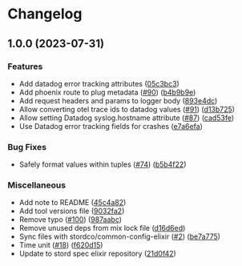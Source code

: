 # Changelog

## 1.0.0 (2023-07-31)


### Features

* Add datadog error tracking attributes ([05c3bc3](https://github.com/stordco/logger_json/commit/05c3bc3f9261ae55043d61dfece1d9c4f9a733c2))
* Add phoenix route to plug metadata ([#90](https://github.com/stordco/logger_json/issues/90)) ([b4b9b9e](https://github.com/stordco/logger_json/commit/b4b9b9eb783d44298fa6445fa9a889c26cfd8788))
* Add request headers and params to logger body ([893e4dc](https://github.com/stordco/logger_json/commit/893e4dc279bf1ca71220acad84459fe86eaaf85a))
* Allow converting otel trace ids to datadog values ([#91](https://github.com/stordco/logger_json/issues/91)) ([d13b725](https://github.com/stordco/logger_json/commit/d13b725b5bc905e243e1c8781a2c80e91906aaf2))
* Allow setting Datadog syslog.hostname attribute ([#87](https://github.com/stordco/logger_json/issues/87)) ([cad53fe](https://github.com/stordco/logger_json/commit/cad53feaadddaa1766a7fde33b504f3b1da3cd13))
* Use Datadog error tracking fields for crashes ([e7a6efa](https://github.com/stordco/logger_json/commit/e7a6efa4892f9c75ff415c260b2db96245e1203a))


### Bug Fixes

* Safely format values within tuples ([#74](https://github.com/stordco/logger_json/issues/74)) ([b5b4f22](https://github.com/stordco/logger_json/commit/b5b4f224bf295252c8989bd22b0551c155c2ee93))


### Miscellaneous

* Add note to README ([45c4a82](https://github.com/stordco/logger_json/commit/45c4a8204a1123ad09a23f06c0c16d6fd413ed57))
* Add tool versions file ([9032fa2](https://github.com/stordco/logger_json/commit/9032fa20442b714e1a9bad5893d7381ab995d2ec))
* Remove typo ([#100](https://github.com/stordco/logger_json/issues/100)) ([987aabc](https://github.com/stordco/logger_json/commit/987aabc835c6b37555aa62a6a76b6cac65ceed93))
* Remove unused deps from mix lock file ([d16d6ed](https://github.com/stordco/logger_json/commit/d16d6edc112e81dbb8e04e2c6fc824128517abe2))
* Sync files with stordco/common-config-elixir ([#2](https://github.com/stordco/logger_json/issues/2)) ([be7a775](https://github.com/stordco/logger_json/commit/be7a775fe098e51f09a5c2b046b9afc77d019aaf))
* Time unit ([#18](https://github.com/stordco/logger_json/issues/18)) ([f620d15](https://github.com/stordco/logger_json/commit/f620d1560df264f64548cbe9d35ff5656f0c914d))
* Update to stord spec elixir repository ([21d0f42](https://github.com/stordco/logger_json/commit/21d0f4279ada1166a60771f196514cd454cd3ec9))
